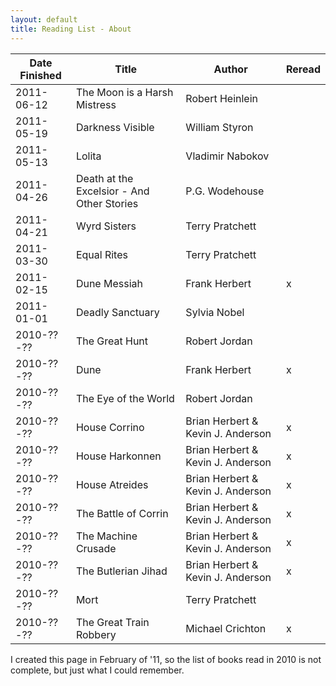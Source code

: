 ```yaml
---
layout: default
title: Reading List - About
---
```


Date Finished | Title                       | Author                            | Reread
------------- | --------------------------- | --------------------------------- | --------
  2011-06-12  | The Moon is a Harsh Mistress| Robert Heinlein                   |
  2011-05-19  | Darkness Visible            | William Styron                    |
  2011-05-13  | Lolita                      | Vladimir Nabokov                  |
  2011-04-26  | Death at the Excelsior - And Other Stories | P.G. Wodehouse     |
  2011-04-21  | Wyrd Sisters                | Terry Pratchett                   |
  2011-03-30  | Equal Rites                 | Terry Pratchett                   |
  2011-02-15  | Dune Messiah                | Frank Herbert                     | x
  2011-01-01  | Deadly Sanctuary            | Sylvia Nobel                      |
  2010-??-??  | The Great Hunt              | Robert Jordan                     |
  2010-??-??  | Dune                        | Frank Herbert                     | x
  2010-??-??  | The Eye of the World        | Robert Jordan                     |
  2010-??-??  | House Corrino               | Brian Herbert & Kevin J. Anderson | x
  2010-??-??  | House Harkonnen             | Brian Herbert & Kevin J. Anderson | x
  2010-??-??  | House Atreides              | Brian Herbert & Kevin J. Anderson | x
  2010-??-??  | The Battle of Corrin        | Brian Herbert & Kevin J. Anderson | x
  2010-??-??  | The Machine Crusade         | Brian Herbert & Kevin J. Anderson | x
  2010-??-??  | The Butlerian Jihad         | Brian Herbert & Kevin J. Anderson | x
  2010-??-??  | Mort                        | Terry Pratchett                   |
  2010-??-??  | The Great Train Robbery     | Michael Crichton                  | x

I created this page in February of '11, so the list of books read in 2010 is not
complete, but just what I could remember.
